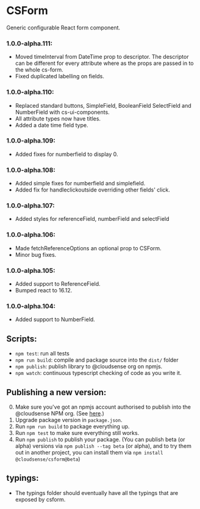 # CSForm

Generic configurable React form component.

### 1.0.0-alpha.111:
* Moved timeInterval from DateTime prop to descriptor. The descriptor can be different for every attribute where as the props are passed in to the whole cs-form.
* Fixed duplicated labelling on fields.

### 1.0.0-alpha.110:
* Replaced standard buttons, SimpleField, BooleanField SelectField and NumberField with cs-ui-components.
* All attribute types now have titles.
* Added a date time field type.

### 1.0.0-alpha.109:
* Added fixes for numberfield to display 0.

### 1.0.0-alpha.108:
* Added simple fixes for numberfield and simplefield.
* Added fix for handleclickoutside overriding other fields' click.

### 1.0.0-alpha.107:
* Added styles for referenceField, numberField and selectField

### 1.0.0-alpha.106:
* Made fetchReferenceOptions an optional prop to CSForm.
* Minor bug fixes.

### 1.0.0-alpha.105:
* Added support to ReferenceField.
* Bumped react to 16.12.

### 1.0.0-alpha.104:
* Added support to NumberField.

## Scripts:

* `npm test`: run all tests
* `npm run build`: compile and package source into the `dist/` folder
* `npm publish`: publish library to @cloudsense org on npmjs.
* `npm watch`: continuous typescript checking of code as you write it.

## Publishing a new version:

0. Make sure you've got an npmjs account authorised to publish into the @cloudsense NPM org. (See [here](https://docs.google.com/document/d/1UjmJIR74ag0yWQ_IO39aQBPNYMacfi6E5b6FgVYl-OA/edit).)
1. Upgrade package version in `package.json`.
2. Run `npm run build` to package everything up.
3. Run `npm test` to make sure everything still works.
4. Run `npm publish` to publish your package. (You can publish beta (or alpha) versions via `npm publish --tag beta` (or alpha), and to try them out in another project, you can install them via `npm install @cloudsense/csform@beta`)

## typings:
* The typings folder should eventually have all the typings that are exposed by csform.